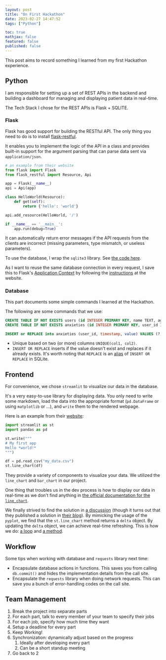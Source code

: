 ```yaml
---
layout: post
title: "On First Hackathon"
date: 2023-02-27 14:47:52
tags: ["Python"]

toc: true
mathjax: false
featured: false
published: false
---
```


This post aims to record something I learned from my first Hackathon experience.

## Python

I am responsible for setting up a set of REST APIs in the backend and building a dashboard for managing and displaying patient data in real-time.

The Tech Stack I chose for the REST APIs is Flask + SQLITE.

### Flask

Flask has good support for building the RESTful API. The only thing you need to do is to install [flask-restful](https://flask-restful.readthedocs.io/en/latest/).

It enables you to implement the logic of the API in a class and provides built-in support for the argument parsing that can parse data sent via `application/json`.

```python
# an example from their website
from flask import Flask
from flask_restful import Resource, Api

app = Flask(__name__)
api = Api(app)

class HelloWorld(Resource):
    def get(self):
        return {'hello': 'world'}

api.add_resource(HelloWorld, '/')

if __name__ == '__main__':
    app.run(debug=True)
```

It can automatically return error messages if the API requests from the clients are incorrect (missing parameters, type mismatch, or useless parameters).

To use the database, I wrap the `sqlite3` library. See [the code here](https://github.com/2023-Hackathon/patient-management-portal/blob/main/backend/database.py).

As I want to reuse the same database connection in every request, I save this to Flask's [Application Context](https://flask.palletsprojects.com/en/2.2.x/appcontext/) by following the [instructions](https://flask.palletsprojects.com/en/2.2.x/patterns/sqlite3/) at the website.

### Database

This part documents some simple commands I learned at the Hackathon.

The following are some commands that we use:

```sql
CREATE TABLE IF NOT EXISTS users (id INTEGER PRIMARY KEY, name TEXT, age INTEGER, gender TEXT)
CREATE TABLE IF NOT EXISTS anxieties (id INTEGER PRIMARY KEY, user_id INTEGER, timestamp INTEGER, value INTEGER UNIQUE(user_id, timestamp) ON CONFLICT REPLACE, FOREIGN KEY (user_id) REFERENCES users(id))

INSERT or REPLACE into anxieties (user_id, timestamp, value) VALUES (?, ?, ?)
```

- Unique based on two (or more) columns `UNIQUE(col1, col2)`.
- `INSERT OR REPLACE` inserts if the value doesn't exist and replaces if it already exists. It's worth noting that `REPLACE` is an [alias](https://www.sqlite.org/lang_replace.html) of `INSERT OR REPLACE` in SQLite.


## Frontend

For convenience, we chose `streamlit` to visualize our data in the database.

It's a very easy-to-use library for displaying data. You only need to write some markdown, load the data into the appropriate format (`pd.DataFrame` or using `matplotlib` or ...), and `write` them to the rendered webpage.

Here is an example from their [website](https://streamlit.io/):

```python
import streamlit as st
import pandas as pd

st.write("""
# My first app
Hello *world!*
""")

df = pd.read_csv("my_data.csv")
st.line_chart(df)
```

They provide a variety of components to visualize your data. We utilized the `line_chart` and `bar_chart` in our project.

One thing that troubles us in the dev process is how to display our data in real-time as we don't find anything in [the official documentation for the `line_chart`](https://docs.streamlit.io/library/api-reference/charts/st.line_chart).

We finally strived to find the solution in [a discussion](https://discuss.streamlit.io/t/how-to-animate-a-line-chart/164) (though it turns out that they published a solution in [their blog](https://blog.streamlit.io/how-to-build-a-real-time-live-dashboard-with-streamlit/)).
By mimicking the usage of the `pyplot`, we find that the `st.line_chart` method returns a `delta` object. By updating the `delta` object, we can achieve real-time refreshing. This is how we do: [a loop](https://github.com/2023-Hackathon/patient-management-portal/blob/e356e5faf27e2ae19efb2da63ce088515e3d254a/frontend-user/user.py#L32) and [a method](https://github.com/2023-Hackathon/patient-management-portal/blob/e356e5faf27e2ae19efb2da63ce088515e3d254a/frontend-user/user.py#L92).


## Workflow

Some tips when working with database and `requests` library next time:
- Encapsulate database actions in functions. This saves you from calling `db.commit()` and hides the implementation details from the call site.
- Encapsulate the `requests` library when doing network requests. This can save you a bunch of error-handling codes on the call site.


## Team Management

1. Break the project into separate parts
2. For each part, talk to every member of your team to specify their jobs
3. For each job, specify how much time they want
4. Setup a deadline for every part
5. Keep Working!
6. Synchronization: dynamically adjust based on the progress
   1. Ideally after developing every part
   2. Can be a short standup meeting
7. Go back to 2